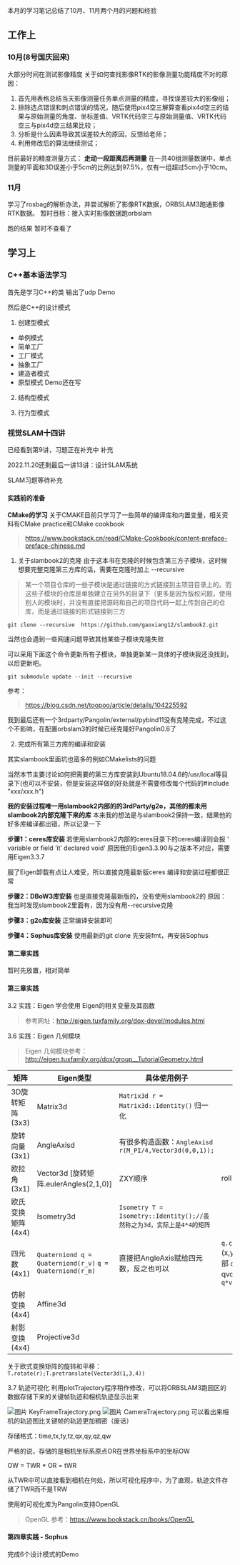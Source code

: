 本月的学习笔记总结了10月、11月两个月的问题和经验
## 工作上
### 10月(8号国庆回来)

大部分时间在测试影像精度
关于如何查找影像RTK的影像测量功能精度不对的原因：
1. 首先用表格总结当天影像测量任务单点测量的精度，寻找误差较大的影像组；
2. 排除选点错误和刺点错误的情况，随后使用pix4空三解算查看pix4d空三的结果与原始测量的角度、坐标差值、VRTK代码空三与原始测量值、VRTK代码空三与pix4d空三结果比较；
3. 分析是什么因素导致其误差较大的原因，反馈给老师；
4. 利用修改后的算法继续测试；

目前最好的精度测量方式：
**走动一段距离后再测量**
在一共40组测量数据中，单点测量的平面和3D误差小于5cm的比例达到97.5%，仅有一组超过5cm小于10cm。

### 11月

学习了rosbag的解析办法，并尝试解析了影像RTK数据，ORBSLAM3跑通影像RTK数据。
暂时目标：接入实时影像数据跑orbslam

跑的结果
暂时不查看了

## 学习上

### C++基本语法学习

首先是学习C++的类
输出了udp Demo

然后是C++的设计模式

1. 创建型模式

- 单例模式
- 简单工厂
- 工厂模式
- 抽象工厂
- 建造者模式
- 原型模式
Demo还在写

2. 结构型模式

3. 行为型模式

### 视觉SLAM十四讲

已经看到第9讲，习题正在补充中
补充

2022.11.20还剩最后一讲13讲：设计SLAM系统

SLAM习题等待补充

#### 实践前的准备

**CMake的学习**
关于CMAKE目前只学习了一些简单的编译库和内置变量，相关资料有CMake practice和CMake cookbook

> https://www.bookstack.cn/read/CMake-Cookbook/content-preface-preface-chinese.md

1. 关于slambook2的克隆
由于这本书在克隆的时候包含第三方子模块，这时候想要完整克隆第三方库的话，需要在克隆时加上 --recursive 

>某一个项目仓库的一些子模块是通过链接的方式链接到主项目目录上的。而这些子模块的仓库是单独建立在另外的目录下（更多是因为版权问题，使用别人的模块时，并没有直接把源码和自己的项目代码一起上传到自己的仓库，而是通过链接的形式链接到三方

```git
git clone --recursive  https://github.com/gaoxiang12/slambook2.git
```

当然也会遇到一些网速问题导致其他某些子模块克隆失败

可以采用下面这个命令更新所有子模块，单独更新某一具体的子模块我还没找到，以后更新吧。

```git
git submodule update --init --recursive
```

参考：
> https://blog.csdn.net/toopoo/article/details/104225592


我到最后还有一个3rdparty/Pangolin/external/pybind11没有克隆完成，不过这个不影响，在配置orbslam3的时候已经克隆好Pangolin0.6了

2. 完成所有第三方库的编译和安装

其实slambook里面坑也蛮多的例如CMakelists的问题

当然本节主要讨论如何把需要的第三方库安装到Ubuntu18.04.6的/usr/local等目录下(也可以不安装，但是安装这样做的好处就是不需要修改每个代码的#include "xxx/xxx.h")

**我的安装过程唯一用slambook2内部的的3rdParty/g2o，其他的都未用slambook2内部克隆下来的库**
本来我的想法是与slambook2保持一致，结果他的好多库编译都出错，所以记录一下

**步骤1：ceres库安装**
若使用slambook2内部的ceres目录下的ceres编译则会报 ' variable or field ‘it’ declared void'
原因我的Eigen3.3.90与之版本不对应，需要用Eigen3.3.7

服了Eigen卸载有点让人难受，所以直接克隆最新版ceres
编译和安装过程都很正常

**步骤2：DBoW3库安装**
也是直接克隆最新版的，没有使用slambook2的
原因：我当时发现slambook2里面有，因为没有用--recursive克隆

**步骤3：g2o库安装**
正常编译安装即可

**步骤4：Sophus库安装**
使用最新的git clone
先安装fmt，再安装Sophus

#### 第二章实践

暂时先放置，相对简单

#### 第三章实践

3.2 实践：Eigen
学会使用 Eigen的相关变量及其函数

> 参考网址：http://eigen.tuxfamily.org/dox-devel/modules.html

3.6 实践：Eigen 几何模块

> Eigen 几何模块参考：http://eigen.tuxfamily.org/dox/group__TutorialGeometry.html

| 矩阵      | Eigen类型 | 具体使用例子    |  备注 |
| ----------- | ----------- | --------- | ------ |
| 3D旋转矩阵(3x3)      | Matrix3d |  `Matrix3d r = Matrix3d::Identity()` 归一化|
| 旋转向量(3x1)   | AngleAxisd   | 有很多构造函数：`AngleAxisd r(M_PI/4,Vector3d(0,0,1));` |
| 欧拉角(3x1) |  Vector3d [旋转矩阵.eulerAngles(2,1,0)] | ZXY顺序| roll pitch yaw|
| 欧氏变换矩阵(4x4) |  Isometry3d | `Isometry T = Isometry::Identity();//虽然称之为3d，实际上是4*4的矩阵` |
| 四元数(4x1) | `Quaterniond q = Quaterniond(r_v)` `q = Quaterniond(r_m)` | 直接把AngleAxis赋给四元数，反之也可以| `q.coeffs()` (x,y,z,w),w为实部 `q*v`:数学上是qvq^-1,等于`q*v*q.inverse()` |
| 仿射变换(4x4) | Affine3d | | |
| 射影变换(4x4) | Projective3d | | |

关于欧式变换矩阵的旋转和平移：
`T.rotate(r);T.pretranslate(Vector3d(1,3,4))`

3.7 轨迹可视化
利用plotTrajectory程序稍作修改，可以将ORBSLAM3跑园区的数据存储下来的关键帧轨迹和相机轨迹显示出来

![图片](./assets/KeyFrameTrajectory.png "图1")
         KeyFrameTrajectory.png
![图片](./assets/CameraTrajectory.png "图2")
CameraTrajectory.png
可以看出来相机的轨迹图比关键帧的轨迹更加稠密（废话）

存储格式：time,tx,ty,tz,qx,qy,qz,qw

严格的说，存储的是相机坐标系原点OR在世界坐标系中的坐标OW

OW = TWR * OR = tWR

从TWR中可以直接看到相机在何处，所以可视化程序中，为了直观，轨迹文件存储了TWR而不是TRW

使用的可视化库为Pangolin支持OpenGL

> OpenGL 参考：https://www.bookstack.cn/books/OpenGL

#### 第四章实践 - Sophus



完成6个设计模式的Demo

